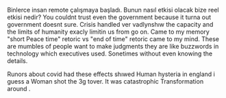 
Binlerce insan remote çalışmaya başladı. 
Bunun nasıl etkisi olacak bize reel etkisi nedir? 
You couldnt trust even the government because it turna out government doesnt sure. 
Crisis handled ver vadlynshıw the capacity and the limits of humanity exacly limitin us from go on. 
Came to my memory "short Peace time" retoric vs "end of time" retoric came to my mind. 
These are mumbles of people want to make judgments they are like buzzwords in technology which executives used. 
Sonetimes without even knowing the details. 

Runors about covid had these effects shıwed Human hysteria in england i guess a Woman shot the 3g tover. 
It was catastrophic Transformation around .
